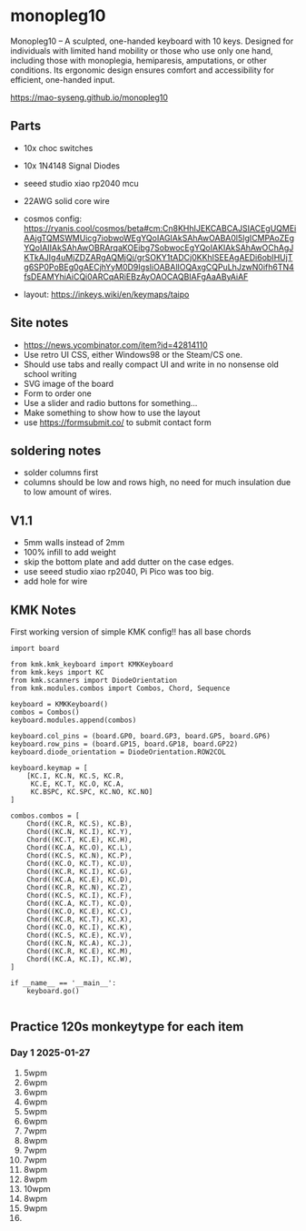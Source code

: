 # monopleg10
Monopleg10 – A sculpted, one-handed keyboard with 10 keys. Designed for individuals with limited hand mobility or those who use only one hand, including those with monoplegia, hemiparesis, amputations, or other conditions. Its ergonomic design ensures comfort and accessibility for efficient, one-handed input.

https://mao-syseng.github.io/monopleg10

## Parts
- 10x choc switches
- 10x 1N4148 Signal Diodes
- seeed studio xiao rp2040 mcu
- 22AWG solid core wire

- cosmos config: https://ryanis.cool/cosmos/beta#cm:Cn8KHhIJEKCABCAJSIACEgUQMEiAAjgTQMSWMUicg7iobwoWEgYQoIAGIAkSAhAwOABA0l5IgICMPAoZEgYQoIAIIAkSAhAwOBRArqaKOEibg7SobwocEgYQoIAKIAkSAhAwOChAgJKTkAJIg4uMjZDZARgAQMjQj/grSOKY1tADCj0KKhISEEAgAEDi6obIHUjTg6SP0PoBEg0gAECjhYyM0D9IgsIiOABAlIOQAxgCQPuLhJzwN0ifh6TN4fsDEAMYhiAiCQi0ARCqARiEBzAyOAOCAQBIAFgAaAByAiAF 
- layout: https://inkeys.wiki/en/keymaps/taipo


## Site notes
- https://news.ycombinator.com/item?id=42814110
- Use retro UI CSS, either Windows98 or the Steam/CS one.
- Should use tabs and really compact UI and write in no nonsense old school writing
- SVG image of the board
- Form to order one
- Use a slider and radio buttons for something...
- Make something to show how to use the layout
- use https://formsubmit.co/ to submit contact form

## soldering notes
- solder columns first
- columns should be low and rows high, no need for much insulation due to low amount of wires.

## V1.1
- 5mm walls instead of 2mm
- 100% infill to add weight
- skip the bottom plate and add dutter on the case edges.
- use seeed studio xiao rp2040, Pi Pico was too big.
- add hole for wire

## KMK Notes
First working version of simple KMK config!! has all base chords
```
import board

from kmk.kmk_keyboard import KMKKeyboard
from kmk.keys import KC
from kmk.scanners import DiodeOrientation
from kmk.modules.combos import Combos, Chord, Sequence

keyboard = KMKKeyboard()
combos = Combos()
keyboard.modules.append(combos)

keyboard.col_pins = (board.GP0, board.GP3, board.GP5, board.GP6)
keyboard.row_pins = (board.GP15, board.GP18, board.GP22)
keyboard.diode_orientation = DiodeOrientation.ROW2COL

keyboard.keymap = [
    [KC.I, KC.N, KC.S, KC.R,
     KC.E, KC.T, KC.O, KC.A,
     KC.BSPC, KC.SPC, KC.NO, KC.NO]
]

combos.combos = [
    Chord((KC.R, KC.S), KC.B),
    Chord((KC.N, KC.I), KC.Y),
    Chord((KC.T, KC.E), KC.H),
    Chord((KC.A, KC.O), KC.L),
    Chord((KC.S, KC.N), KC.P),
    Chord((KC.O, KC.T), KC.U),
    Chord((KC.R, KC.I), KC.G),
    Chord((KC.A, KC.E), KC.D),
    Chord((KC.R, KC.N), KC.Z),
    Chord((KC.S, KC.I), KC.F),
    Chord((KC.A, KC.T), KC.Q),
    Chord((KC.O, KC.E), KC.C),
    Chord((KC.R, KC.T), KC.X),
    Chord((KC.O, KC.I), KC.K),
    Chord((KC.S, KC.E), KC.V),
    Chord((KC.N, KC.A), KC.J),
    Chord((KC.R, KC.E), KC.M),
    Chord((KC.A, KC.I), KC.W),
]

if __name__ == '__main__':
    keyboard.go()


```

## Practice 120s monkeytype for each item
### Day 1 2025-01-27
1. 5wpm
2. 6wpm 
3. 6wpm
4. 6wpm
5. 5wpm
6. 6wpm
7. 7wpm
8. 8wpm
9. 7wpm
10. 7wpm
11. 8wpm
12. 8wpm
13. 10wpm
14. 8wpm
15. 9wpm
16. 
